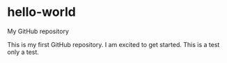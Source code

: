 # hello-world
My GitHub repository

This is my first GitHub repository. I am excited to get started.
This is a test only a test.
